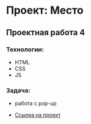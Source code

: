 # Проект: Место

## Проектная работа 4

### Технологии:

* HTML
* CSS
* JS

### Задача:

* работа с pop-up   

* [Ссылка на проект](https://konstelz.github.io/mesto/index.html)

